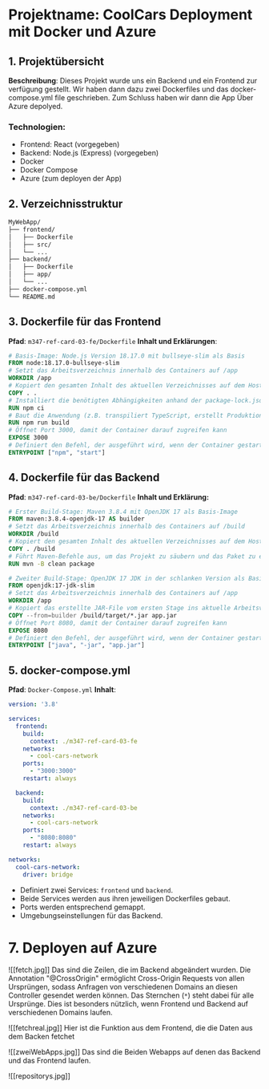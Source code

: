 # Projektname: CoolCars Deployment mit Docker und Azure

## 1. Projektübersicht

**Beschreibung**: Dieses Projekt wurde uns ein Backend und ein Frontend zur verfügung gestellt. Wir haben dann dazu zwei Dockerfiles und das docker-compose.yml file geschrieben.
Zum Schluss haben wir dann die App Über Azure depolyed.

### **Technologien**:

- Frontend: React (vorgegeben)
- Backend: Node.js (Express) (vorgegeben)
- Docker
- Docker Compose
- Azure (zum deployen der App)

## 2. Verzeichnisstruktur
``` sh
MyWebApp/
├── frontend/
│   ├── Dockerfile
│   ├── src/
│   └── ...
├── backend/
│   ├── Dockerfile
│   ├── app/
│   └── ...
├── docker-compose.yml
└── README.md
```

## 3. Dockerfile für das Frontend

**Pfad**: `m347-ref-card-03-fe/Dockerfile`
**Inhalt und Erklärungen**:
``` dockerfile
# Basis-Image: Node.js Version 18.17.0 mit bullseye-slim als Basis
FROM node:18.17.0-bullseye-slim
# Setzt das Arbeitsverzeichnis innerhalb des Containers auf /app
WORKDIR /app
# Kopiert den gesamten Inhalt des aktuellen Verzeichnisses auf dem Host in das Arbeitsverzeichnis des Containers
COPY . .
# Installiert die benötigten Abhängigkeiten anhand der package-lock.json Datei
RUN npm ci
# Baut die Anwendung (z.B. transpiliert TypeScript, erstellt Produktions-Bundles)
RUN npm run build
# Öffnet Port 3000, damit der Container darauf zugreifen kann
EXPOSE 3000
# Definiert den Befehl, der ausgeführt wird, wenn der Container gestartet wird
ENTRYPOINT ["npm", "start"]

```

## 4. Dockerfile für das Backend
**Pfad**: `m347-ref-card-03-be/Dockerfile`
**Inhalt und Erklärung:**
``` dockerfile
# Erster Build-Stage: Maven 3.8.4 mit OpenJDK 17 als Basis-Image
FROM maven:3.8.4-openjdk-17 AS builder
# Setzt das Arbeitsverzeichnis innerhalb des Containers auf /build
WORKDIR /build
# Kopiert den gesamten Inhalt des aktuellen Verzeichnisses auf dem Host in das Arbeitsverzeichnis des Containers
COPY . /build
# Führt Maven-Befehle aus, um das Projekt zu säubern und das Paket zu erstellen
RUN mvn -B clean package

# Zweiter Build-Stage: OpenJDK 17 JDK in der schlanken Version als Basis-Image
FROM openjdk:17-jdk-slim
# Setzt das Arbeitsverzeichnis innerhalb des Containers auf /app
WORKDIR /app
# Kopiert das erstellte JAR-File vom ersten Stage ins aktuelle Arbeitsverzeichnis
COPY --from=builder /build/target/*.jar app.jar
# Öffnet Port 8080, damit der Container darauf zugreifen kann
EXPOSE 8080
# Definiert den Befehl, der ausgeführt wird, wenn der Container gestartet wird
ENTRYPOINT ["java", "-jar", "app.jar"]
```

## 5. docker-compose.yml
**Pfad**: `Docker-Compose.yml`
**Inhalt**:
``` yml
version: '3.8'

services:
  frontend:
    build:
      context: ./m347-ref-card-03-fe
    networks:
      - cool-cars-network
    ports:
      - "3000:3000"
    restart: always

  backend:
    build:
      context: ./m347-ref-card-03-be
    networks:
      - cool-cars-network
    ports:
      - "8080:8080"
    restart: always

networks:
  cool-cars-network:
    driver: bridge
```
- Definiert zwei Services: `frontend` und `backend`.
- Beide Services werden aus ihren jeweiligen Dockerfiles gebaut.
- Ports werden entsprechend gemappt.
- Umgebungseinstellungen für das Backend.


# 7. Deployen auf Azure

![[fetch.jpg]]
Das sind die Zeilen, die im Backend abgeändert wurden. Die Annotation "@CrossOrigin" ermöglicht Cross-Origin Requests von allen Ursprüngen, sodass Anfragen von verschiedenen Domains an diesen Controller gesendet werden können. Das Sternchen (`*`) steht dabei für alle Ursprünge. Dies ist besonders nützlich, wenn Frontend und Backend auf verschiedenen Domains laufen.


![[fetchreal.jpg]]
Hier ist die Funktion aus dem Frontend, die die Daten aus dem Backen fetchet


![[zweiWebApps.jpg]]
Das sind die Beiden Webapps auf denen das Backend und das Frontend laufen. 


![[repositorys.jpg]]




